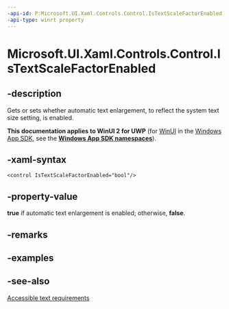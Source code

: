 ```yaml
---
-api-id: P:Microsoft.UI.Xaml.Controls.Control.IsTextScaleFactorEnabled
-api-type: winrt property
---
```


<!-- Property syntax
public bool IsTextScaleFactorEnabled { get;  set; }
-->

# Microsoft.UI.Xaml.Controls.Control.IsTextScaleFactorEnabled

## -description
Gets or sets whether automatic text enlargement, to reflect the system text size setting, is enabled.

**This documentation applies to WinUI 2 for UWP** (for [WinUI](/windows/apps/winui/winui3/) in the [Windows App SDK](/windows/apps/windows-app-sdk/), see the **[Windows App SDK namespaces](/windows/windows-app-sdk/api/winrt/)**).

## -xaml-syntax
```xaml
<control IsTextScaleFactorEnabled="bool"/>
```


## -property-value
**true** if automatic text enlargement is enabled; otherwise, **false**.

## -remarks

## -examples

## -see-also
[Accessible text requirements](/windows/uwp/accessibility/accessible-text-requirements)

